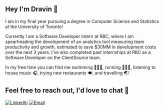 ## Hey I'm Dravin 👋

I am in my final year pursuing a degree in Computer Science and Statistics at the University of Toronto!

Currently I am a Software Developer intern at RBC, where I am spearheading the development of an analytics tool measuring team productivity and growth, 
estimated to save $30MM in development costs over the next 3 years. I've also completed past internships at RBC as a Software Developer on the ClientSource team.

In my free time you can find me swimming 🏊🏽‍♂️, running 🏃🏽‍♂️, listening to house music 🎧, trying new restaurants 🍽️, and travelling 🌏! 

## Feel free to reach out, I'd love to chat 🙂
[![LinkedIn](https://img.icons8.com/color/48/000000/linkedin.png)](https://www.linkedin.com/in/dravin-nagalingam/)
[![Email](https://img.icons8.com/color/48/000000/gmail-new.png)](mailto:dravin.nagalingam@gmail.com)


<!--
**dravgav/dravgav** is a ✨ _special_ ✨ repository because its `README.md` (this file) appears on your GitHub profile.

Here are some ideas to get you started:

- 🔭 I’m currently working on ...
- 🌱 I’m currently learning ...
- 👯 I’m looking to collaborate on ...
- 🤔 I’m looking for help with ...
- 💬 Ask me about ...
- 📫 How to reach me: ...
- 😄 Pronouns: ...
- ⚡ Fun fact: ...
-->
